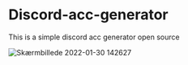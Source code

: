 # Discord-acc-generator
This is a simple discord acc generator open source 



![Skærmbillede 2022-01-30 142627](https://user-images.githubusercontent.com/97808727/151701737-ae955519-e77f-4668-8b59-fc492b423a24.png)


